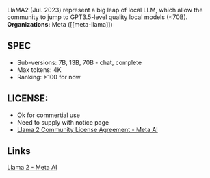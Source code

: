 LlaMA2 (Jul. 2023) represent a big leap of local LLM, which allow the community to jump to GPT3.5-level quality local models (<70B).
**Organizations:** Meta ([[meta-llama]])
## SPEC
- Sub-versions: 7B, 13B, 70B - chat, complete
- Max tokens: 4K
- Ranking: >100 for now
## LICENSE: 
- Ok for commertial use
- Need to supply with notice page
- [Llama 2 Community License Agreement - Meta AI](https://ai.meta.com/llama/license/)
## Links
[Llama 2 - Meta AI](https://ai.meta.com/llama/)